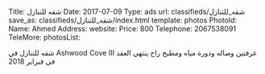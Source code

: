 Title:          شقه للتنازل
Date:           2017-07-09
Type:           ads
url:            classifieds/شقه_للتنازل
save_as:        classifieds/شقه_للتنازل/index.html
template:       photos
PhotoId:        
Name:           Ahmed
Address:
website:
Price:          800
Telephone:      2067538091
TeleMore:
photosList:     

شقه للتنازل في Ashwood Cove III 
غرفتين وصاله ودورة مياه ومطبخ راح ينتهي العقد في فبراير 2018
